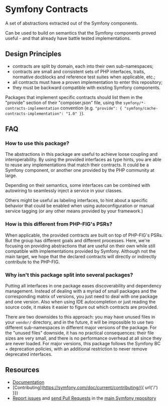 Symfony Contracts
=================

A set of abstractions extracted out of the Symfony components.

Can be used to build on semantics that the Symfony components proved useful - and
that already have battle tested implementations.

Design Principles
-----------------

 * contracts are split by domain, each into their own sub-namespaces;
 * contracts are small and consistent sets of PHP interfaces, traits, normative
   docblocks and reference test suites when applicable, etc.;
 * all contracts must have a proven implementation to enter this repository;
 * they must be backward compatible with existing Symfony components.

Packages that implement specific contracts should list them in the "provide"
section of their "composer.json" file, using the `symfony/*-contracts-implementation`
convention (e.g. `"provide": { "symfony/cache-contracts-implementation": "1.0" }`).

FAQ
---

### How to use this package?

The abstractions in this package are useful to achieve loose coupling and
interoperability. By using the provided interfaces as type hints, you are able
to reuse any implementations that match their contracts. It could be a Symfony
component, or another one provided by the PHP community at large.

Depending on their semantics, some interfaces can be combined with autowiring to
seamlessly inject a service in your classes.

Others might be useful as labeling interfaces, to hint about a specific behavior
that could be enabled when using autoconfiguration or manual service tagging (or
any other means provided by your framework.)

### How is this different from PHP-FIG's PSRs?

When applicable, the provided contracts are built on top of PHP-FIG's PSRs. But
the group has different goals and different processes. Here, we're focusing on
providing abstractions that are useful on their own while still compatible with
implementations provided by Symfony. Although not the main target, we hope that
the declared contracts will directly or indirectly contribute to the PHP-FIG.

### Why isn't this package split into several packages?

Putting all interfaces in one package eases discoverability and dependency
management. Instead of dealing with a myriad of small packages and the
corresponding matrix of versions, you just need to deal with one package and one
version. Also when using IDE autocompletion or just reading the source code, it
makes it easier to figure out which contracts are provided.

There are two downsides to this approach: you may have unused files in your
`vendor/` directory, and in the future, it will be impossible to use two
different sub-namespaces in different major versions of the package. For the
"unused files" downside, it has no practical consequences: their file sizes are
very small, and there is no performance overhead at all since they are never
loaded. For major versions, this package follows the Symfony BC + deprecation
policies, with an additional restriction to never remove deprecated interfaces.

Resources
---------

  * [Documentation](https://symfony.com/doc/current/components/contracts.html)
  * [Contributing](https://symfony.com/doc/current/contributing/{{ url('/') }})
  * [Report issues](https://github.com/symfony/symfony/issues) and
    [send Pull Requests](https://github.com/symfony/symfony/pulls)
    in the [main Symfony repository](https://github.com/symfony/symfony)
